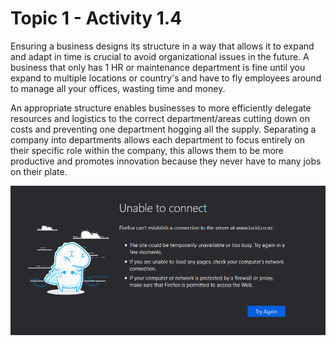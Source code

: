 # Topic 1 - Activity 1.4

Ensuring a business designs its structure in a way that allows it to expand and adapt in time is crucial to avoid organizational issues in the future. A business that only has 1 HR or maintenance department is fine until you expand to multiple locations or country's and have to fly employees around to manage all your offices, wasting time and money.

An appropriate structure enables businesses to more efficiently delegate resources and logistics to the correct department/areas cutting down on costs and preventing one department hogging all the supply. Separating a company into departments allows each department to focus entirely on their specific role within the company, this allows them to be more productive and promotes innovation because they never have to many jobs on their plate. 



![](.gitbook/assets/image%20%283%29.png)



